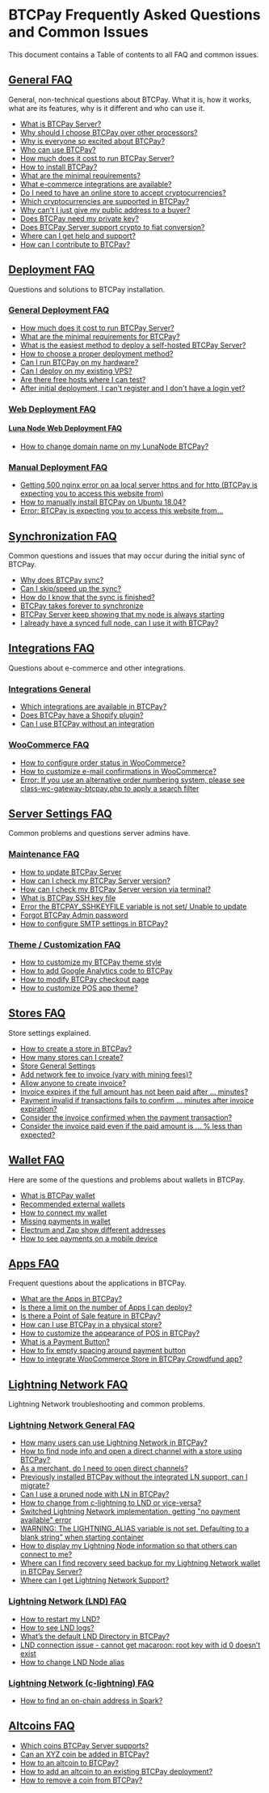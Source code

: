 # BTCPay Frequently Asked Questions and Common Issues

This document contains a Table of contents to all FAQ and common issues.

## [General FAQ](FAQ-General.md)

General, non-technical questions about BTCPay. What it is, how it works, what are its features, why is it different and who can use it.

* [What is BTCPay Server?](FAQ-General.md#what-is-btcpay-server)
* [Why should I choose BTCPay over other processors?](FAQ-General.md#why-should-i-choose-btcpay-over-other-processors)
* [Why is everyone so excited about BTCPay?](FAQ-General.md#why-is-everyone-so-excited-about-btcpay)
* [Who can use BTCPay?](FAQ-General.md#who-can-use-btcpay)
* [How much does it cost to run BTCPay Server?](FAQ-General.md#how-much-does-it-cost-to-run-btcpay-server)
* [How to install BTCPay?](FAQ-General.md#how-to-install-btcpay-server)
* [What are the minimal requirements?](FAQ-General.md#what-are-the-minimal-requirements-to-run-btcpay)
* [What e-commerce integrations are available?](FAQ-General.md#what-e-commerce-integrations-are-available)
* [Do I need to have an online store to accept cryptocurrencies?](FAQ-General.md#do-i-need-to-have-an-online-store-to-accept-cryptocurrencies)
* [Which cryptocurrencies are supported in BTCPay?](FAQ-General.md#which-cryptocurrencies-are-supported-in-btcpay)
* [Why can't I just give my public address to a buyer?](FAQ-General.md#why-cant-i-just-give-my-bitcoin-address-to-a-buyer)
* [Does BTCPay need my private key?](FAQ-General.md#does-btcpay-need-myprivate-key)
* [Does BTCPay Server support crypto to fiat conversion?](FAQ-General.md#does-btcpay-server-support-crypto-to-fiat-conversion)
* [Where can I get help and support?](FAQ-General.md#where-can-i-get-help-and-support)
* [How can I contribute to BTCPay?](FAQ-General.md#how-can-i-contribute-to-btcpay)

## [Deployment FAQ](FAQ-Deployment.md)
Questions and solutions to BTCPay installation. 

### [General Deployment FAQ](FAQ-Deployment.md#general-deployment-faq)
* [How much does it cost to run BTCPay Server?](FAQ-Deployment.md#how-much-does-it-cost-to-run-btcpay-server)
* [What are the minimal requirements for BTCPay?](FAQ-Deployment.md#what-are-the-minimal-requirements-for-btcpay)
* [What is the easiest method to deploy a self-hosted BTCPay Server?](FAQ-Deployment.md#what-are-the-minimal-requirements-for-btcpay)
* [How to choose a proper deployment method?](FAQ-Deployment.md#how-to-choose-a-proper-deployment-method)
* [Can I run BTCPay on my hardware?](FAQ/FAQ-Deployment.md#can-i-run-btcpay-on-my-own-hardware)
* [Can I deploy on my existing VPS?](FAQ-Deployment.md#can-i-deploy-btcpay-my-existing-vps)
* [Are there free hosts where I can test?](FAQ-Deployment.md#can-i-deploy-btcpay-my-existing-vps)
* [After initial deployment, I can't register and I don't have a login yet?](FAQ-Deployment.md#Unable-to-register-first-user-and-i-do-not-have-a-login-yet)

### [Web Deployment FAQ](FAQ-Deployment.md#web-deployment-faq)
#### [Luna Node Web Deployment FAQ](FAQ-Deployment.md#luna-node-web-deployment-faq)
* [How to change domain name on my LunaNode BTCPay?](FAQ-Deployment.md#how-to-change-domain-name-on-my-lunanode-btcpay)

### [Manual Deployment FAQ](FAQ-Deployment.md#manual-deployment)
* [Getting 500 nginx error on aa local server https and for http (BTCPay is expecting you to access this website from)](FAQ-Deployment.md#getting-500-nginx-error-on-aa-local-server-https-and-for-http-btcpay-is-expecting-you-to-access-this-website-from)
* [How to manually install BTCPay on Ubuntu 18.04?](FAQ-Deployment.md#how-to-manually-install-btcpay-on-ubuntu-1804)
* [Error: BTCPay is expecting you to access this website from...](FAQ-Deployment.md#btcpay-is-expecting-you-to-access-this-website-from)

## [Synchronization FAQ](FAQ-Synchronization.md)

Common questions and issues that may occur during the initial sync of BTCPay.

* [Why does BTCPay sync?](FAQ-Synchronization.md#why-does-btcpay-sync)
* [Can I skip/speed up the sync?](FAQ-Synchronization.md#can-i-skip-the-synchronization)
* [How do I know that the sync is finished?](FAQ-Synchronization.md#how-do-i-know-that-btcpay-synced-completely)
* [BTCPay takes forever to synchronize](FAQ-Synchronization.md#btcpay-server-takes-forever-to-synchronize)
* [BTCPay Server keep showing that my node is always starting](FAQ-Synchronization.md#btcpay-server-keep-showing-that-my-node-is-always-starting)
* [I already have a synced full node, can I use it with BTCPay?](FAQ-Synchronization.md#im-running-a-full-node-and-have-a-synched-blockchain-can-btcpay-use-it-so-that-it-doesnt-have-to-do-a-full-sync)

## [Integrations FAQ](FAQ-Integrations.md)

Questions about e-commerce and other integrations.

### [Integrations General](FAQ-Integrations.md#integrations-general-faq)
* [Which integrations are available in BTCPay?](FAQ-Integrations.md#which-integrations-are-available-in-btcpay)
* [Does BTCPay have a Shopify plugin?](FAQ-Integrations.md#does-btcpay-have-a-shopify-plugin)
* [Can I use BTCPay without an integration](FAQ-Integrations.md#can-i-use-btcpay-without-an-integration)

### [WooCommerce FAQ](FAQ-Integrations.md#woocommerce-faq-1)
* [How to configure order status in WooCommerce?](FAQ-Integrations.md#how-to-configure-order-status-in-woocommerce)
* [How to customize e-mail confirmations in WooCommerce?](FAQ-Integrations.md#how-to-customize-e-mail-confirmations-in-woocommerce)
* [Error: If you use an alternative order numbering system, please see class-wc-gateway-btcpay.php to apply a search filter
](FAQ-Integrations.md#error-if-you-use-an-alternative-order-numbering-system-please-see-class-wc-gateway-btcpayphp-to-apply-a-search-filter)

## [Server Settings FAQ](FAQ-ServerSettings.md)

Common problems and questions server admins have.

### [Maintenance FAQ](FAQ-ServerSettings.md#maintainance)
* [How to update BTCPay Server](FAQ-ServerSettings.md#how-to-update-btcpay-server)
* [How can I check my BTCPay Server version?](FAQ-ServerSettings.md#how-can-i-see-my-btcpay-version)
* [How can I check my BTCPay Server version via terminal?](FAQ-ServerSettings.md#how-can-i-see-my-btcpay-version)
* [What is BTCPay SSH key file](FAQ-ServerSettings.md#what-is-btcpay-ssh-key-file)
* [Error the BTCPAY_SSHKEYFILE variable is not set/ Unable to update](FAQ-ServerSettings.md#btcpay_sshkeyfile-is-not-set-when-running-the-docker-install-or-unable-to-update-through-server-settings--maintenance)
* [Forgot BTCPay Admin password](FAQ-ServerSettings.md#forgot-btcpay-admin-password)
* [How to configure SMTP settings in BTCPay?](FAQ-ServerSettings.md#how-to-configure-smtp-settings-in-btcpay)

### [Theme / Customization FAQ](FAQ-ServerSettings.md#theme--customization-1)
* [How to customize my BTCPay theme style](FAQ-ServerSettings.md#how-to-customize-my-btcpay-theme-style)
* [How to add Google Analytics code to BTCPay](FAQ-ServerSettings.md#how-to-add-google-analytics-code-to-btcpay)
* [How to modify BTCPay checkout page](FAQ-ServerSettings.md#how-to-modify-the-checkout-page)
* [How to customize POS app theme?](/Theme.md)

## [Stores FAQ](FAQ-Stores.md)

Store settings explained.

* [How to create a store in BTCPay?](FAQ-Stores.md#how-to-create-a-store-in-btcpay)
* [How many stores can I create?](FAQ-Stores.md#how-many-stores-can-i-create)
* [Store General Settings](FAQ-Stores.md#store-general-settings)
 * [Add network fee to invoice (vary with mining fees)?](FAQ-Stores.md#add-network-fee-to-invoice-vary-with-mining-fees)
 * [Allow anyone to create invoice?](FAQ-Stores.md#allow-anyone-to-create-invoice)
 * [Invoice expires if the full amount has not been paid after ... minutes?](FAQ-Stores.md#invoice-expires-if-the-full-amount-has-not-been-paid-after--minutes)
 * [Payment invalid if transactions fails to confirm ... minutes after invoice expiration?](FAQ-Stores.md#payment-invalid-if-transactions-fails-to-confirm--minutes-after-invoice-expiration)
 * [Consider the invoice confirmed when the payment transaction?](FAQ-Stores.md#consider-the-invoice-confirmed-when-the-payment-transaction)
 * [Consider the invoice paid even if the paid amount is ... % less than expected?](FAQ-Stores.md#consider-the-invoice-paid-even-if-the-paid-amount-is---less-than-expected)

## [Wallet FAQ](FAQ-Wallet.md)

Here are some of the questions and problems about wallets in BTCPay.

* [What is BTCPay wallet](FAQ-Wallet.md#what-is-btcpay-wallet)
* [Recommended external wallets](FAQ-Wallet.md#recommended-external-wallets)
* [How to connect my wallet](FAQ-Wallet.md#how-to-connect-my-wallet-to-btcpay-server)
* [Missing payments in wallet](FAQ-Wallet.md#missing-payments-in-my-software-or-hardware-wallet)
* [Electrum and Zap show different addresses](FAQ-Wallet.md#receiving-address-in-zap-and-electrum-is-different)
* [How to see payments on a mobile device](FAQ-Wallet.md#can-i-see-my-payments-on-mobile)

## [Apps FAQ](FAQ-Apps.md)

Frequent questions about the applications in BTCPay.

* [What are the Apps in BTCPay?](FAQ-Apps.md#what-are-the-apps-in-btcpay)
* [Is there a limit on the number of Apps I can deploy?](FAQ-Apps.md#is-there-a-limit-on-the-number-of-apps-i-can-deploy)
* [Is there a Point of Sale feature in BTCPay?](FAQ-Apps.md#is-there-a-point-of-sale-feature-in-btcpay)
* [How can I use BTCPay in a physical store?](FAQ-Apps.md#how-can-i-use-btcpay-in-a-physical-store)
* [How to customize the appearance of POS in BTCPay?](FAQ-Apps.md#how-to-customize-the-appearance-of-Point-of-Sale-App-in-BTCPay)
* [What is a Payment Button?](FAQ-Apps.md#what-is-a-payment-button)
* [How to fix empty spacing around payment button](FAQ-Apps.md#how-to-fix-empty-spacing-around-payment-button)
* [How to integrate WooCommerce Store in BTCPay Crowdfund app?](FAQ-Apps.md#how-to-integrate-woocommerce-store-into-a-btcpay-crowdfund-app)

## [Lightning Network FAQ](FAQ-LightningNetwork.md)

Lightning Network troubleshooting and common problems.

### [Lightning Network General FAQ](FAQ-LightningNetwork.md#lightning-network-general-faq)
* [How many users can use Lightning Network in BTCPay?](FAQ-LightningNetwork.md#how-many-users-can-use-lightning-network-in-btcpay)
* [How to find node info and open a direct channel with a store using BTCPay?](FAQ-LightningNetwork.md#how-to-find-node-info-and-open-a-direct-channel-with-a-store-using-btcpay)
* [As a merchant, do I need to open direct channels?](FAQ-LightningNetwork.md#as-a-merchant-do-i-need-to-open-direct-channels) 
* [Previously installed BTCPay without the integrated LN support, can I migrate?](FAQ-LightningNetwork.md#i-previously-installed-btcpayserver-without-the-integrated-lightning-support-can-i-migrate)
* [Can I use a pruned node with LN in BTCPay?](FAQ-LightningNetwork.md#can-i-use-a-pruned-node-with-ln-in-btcpay)
* [How to change from c-lightning to LND or vice-versa?](FAQ-LightningNetwork.md#how-to-change-from-c-lightning-to-lnd-or-vice-versa)
* [Switched Lightning Network implementation, getting "no payment available" error](FAQ-LightningNetwork.md#i-switched-lightning-network-implementation-but-getting-no-payment-available-error)
* [WARNING: The LIGHTNING_ALIAS variable is not set. Defaulting to a blank string" when starting container](FAQ-LightningNetwork.md#i-get-warning-the-lightning_alias-variable-is-not-set-defaulting-to-a-blank-string-when-starting-container)
* [How to display my Lightning Node information so that others can connect to me?](FAQ-LightningNetwork.md#how-to-display-my-lightning-node-information-so-that-others-can-connect-to-me)
* [Where can I find recovery seed backup for my Lightning Network wallet in BTCPay Server?](FAQ-LightningNetwork.md#where-can-i-find-recovery-seed-backup-for-my-lightning-network-wallet-in-btcpay-server)
* [Where can I get Lightning Network Support?](FAQ-LightningNetwork.md#lightning-network-questions-and-support)

### [Lightning Network (LND) FAQ](FAQ-LightningNetwork.md#lightning-network-lnd-faq)
* [How to restart my LND?](FAQ-LightningNetwork.md#how-to-restart-my-lnd)
* [How to see LND logs?](FAQ-LightningNetwork.md#how-to-see-lnd-logs)
* [What’s the default LND Directory in BTCPay?](FAQ-LightningNetwork.md#whats-the-default-directory-of-lnd-in-btcpay)
* [LND connection issue - cannot get macaroon: root key with id 0 doesn’t exist](FAQ-LightningNetwork.md#lnd-connection-issues-after-an-update)
* [How to change LND Node alias](FAQ-LightningNetwork.md#how-to-change-my-LND-Node-alias)

### [Lightning Network (c-lightning) FAQ](FAQ-LightningNetwork.md#lightning-network-c-lightning-faq)
* [How to find an on-chain address in Spark?](FAQ-LightningNetwork.md#how-to-find-an-on-chain-address-in-spark)


## [Altcoins FAQ](FAQ-Altcoin.md)
* [Which coins BTCPay Server supports?](FAQ-Altcoin.md#which-coins-btcpay-server-supports)
* [Can an XYZ coin be added in BTCPay?](FAQ-Altcoin.md#can-an-xyz-coin-be-added-in-btcpay)
* [How to an altcoin to BTCPay?](FAQ-Altcoin.md#how-to-an-altcoin-in-btcpay)
* [How to add an altcoin to an existing BTCPay deployment?](FAQ-Altcoin.md#how-to-add-an-altcoin-to-an-existing-btcpay-deployment)
* [How to remove a coin from BTCPay?](FAQ-Altcoin.md#how-to-remove-a-coin-from-btcpay)
